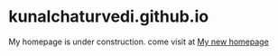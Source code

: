 # kunalchaturvedi.github.io
My homepage is under construction. come visit at [My new homepage](https://kunal-chaturvedi.netlify.app/)
